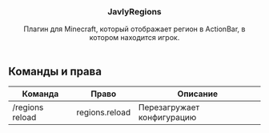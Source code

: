 <br/>
<p align="center">
  <a href="https://github.com/h1kyou/JavlyRegions"></a>
  <h3 align="center">JavlyRegions</h3>
  <p align="center">Плагин для Minecraft, который отображает регион в ActionBar, в котором находится игрок.
  <br/>
  <br/>
</p>

## Команды и права
| Команда            | Право            | Описание                        |
|--------------------|------------------|---------------------------------|
| /regions reload    | regions.reload   | Перезагружает конфигурацию      |
